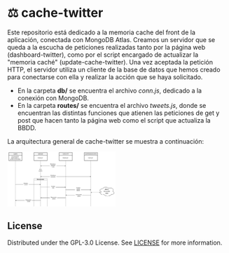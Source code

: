 # ⚖️ cache-twitter

Este repositorio está dedicado a la memoria cache del front de la aplicación, conectada con MongoDB Atlas. Creamos un servidor que se queda a la escucha de peticiones realizadas tanto por la página web (dashboard-twitter), como por el script encargado de actualizar la "memoria caché" (update-cache-twitter). Una vez aceptada la petición HTTP, el servidor utiliza un cliente de la base de datos que  hemos creado para conectarse con ella y realizar la acción que se haya solicitado. 

- En la carpeta **db/** se encuentra el archivo _conn.js_, dedicado a la conexión con MongoDB.
- En la carpeta **routes/** se encuentra el archivo _tweets.js_, donde se encuentran las distintas funciones que atienen las peticiones de get y post que hacen tanto la página web como el script que actualiza la BBDD.


La arquitectura general de cache-twitter se muestra a continuación:

<img src="https://github.com/injustweet-tfg/.github/blob/main/images/arquitectura_cache-twitter.png" width="49%" >

## License

Distributed under the GPL-3.0 License. See [LICENSE](https://github.com/jjavimu/dashboard-twitter/blob/main/LICENSE) for more information.
